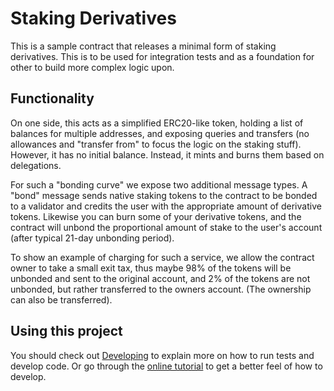 # Staking Derivatives

This is a sample contract that releases a minimal form of staking derivatives.
This is to be used for integration tests and as a foundation for other to build
more complex logic upon.

## Functionality

On one side, this acts as a simplified ERC20-like token, holding a list of
balances for multiple addresses, and exposing queries and transfers (no
allowances and "transfer from" to focus the logic on the staking stuff).
However, it has no initial balance. Instead, it mints and burns them based on
delegations.

For such a "bonding curve" we expose two additional message types. A "bond"
message sends native staking tokens to the contract to be bonded to a validator
and credits the user with the appropriate amount of derivative tokens. Likewise
you can burn some of your derivative tokens, and the contract will unbond the
proportional amount of stake to the user's account (after typical 21-day
unbonding period).

To show an example of charging for such a service, we allow the contract owner
to take a small exit tax, thus maybe 98% of the tokens will be unbonded and sent
to the original account, and 2% of the tokens are not unbonded, but rather
transferred to the owners account. (The ownership can also be transferred).

## Using this project

You should check out [Developing](../../README.md#developing) to explain more on how to run
tests and develop code. Or go through the
[online tutorial](https://book.cosmwasm.com/index.html) to get a better feel of
how to develop.
